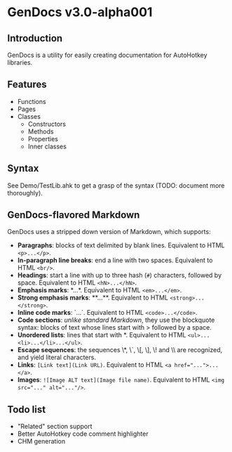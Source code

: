GenDocs v3.0-alpha001
=====================

Introduction
------------

GenDocs is a utility for easily creating documentation for AutoHotkey libraries.

Features
--------

- Functions
- Pages
- Classes
	- Constructors
    - Methods
	- Properties
	- Inner classes

Syntax
------

See Demo/TestLib.ahk to get a grasp of the syntax (TODO: document more thoroughly).

GenDocs-flavored Markdown
-------------------------

GenDocs uses a stripped down version of Markdown, which supports:

- **Paragraphs**: blocks of text delimited by blank lines. Equivalent to HTML `<p>...</p>`.
- **In-paragraph line breaks**: end a line with two spaces. Equivalent to HTML `<br/>`.
- **Headings**: start a line with up to three hash (`#`) characters, followed by space. Equivalent to HTML `<hN>...</hN>`.
- **Emphasis marks**: \*...\*. Equivalent to HTML `<em>...</em>`.
- **Strong emphasis marks**: \*\*...\*\*. Equivalent to HTML `<strong>...</strong>`.
- **Inline code marks**: \`...\`. Equivalent to HTML `<code>...</code>`.
- **Code sections**: *unlike standard Markdown*, they use the blockquote syntax: blocks of text whose lines start with > followed by a space.
- **Unordered lists**: lines that start with \*. Equivalent to HTML `<ul>...<li>...</li>...</ul>`.
- **Escape sequences**: the sequences \\\*, \\\`, \\\[, \\\], \\\! and \\\\ are recognized, and yield literal characters.
- **Links**: `[Link text](Link URL)`. Equivalent to HTML `<a href="...">...</a>`.
- **Images**: `![Image ALT text](Image file name)`. Equivalent to HTML `<img src="..." alt="..."/>`.

Todo list
---------

- "Related" section support
- Better AutoHotkey code comment highlighter
- CHM generation
